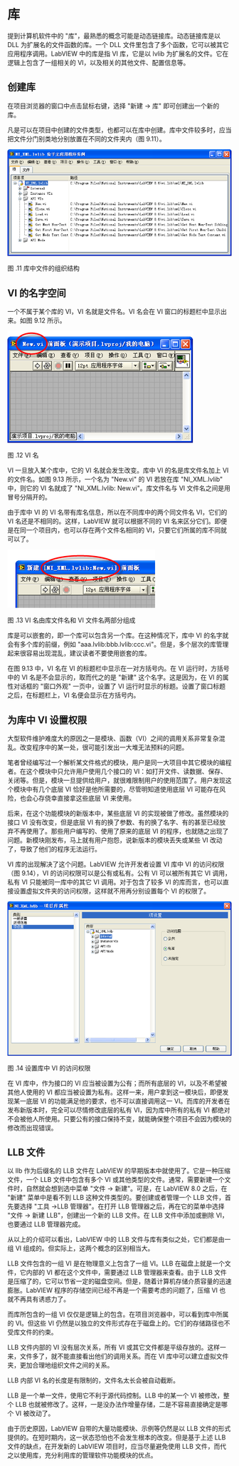 # 库

提到计算机软件中的 "库"，最熟悉的概念可能是动态链接库。动态链接库是以 DLL 为扩展名的文件函数的库。一个 DLL 文件里包含了多个函数，它可以被其它应用程序调用。LabVIEW 中的库是指 VI 库，它是以 lvlib 为扩展名的文件。它在逻辑上包含了一组相关的 VI，以及相关的其他文件、配置信息等。

## 创建库

在项目浏览器的窗口中点击鼠标右键，选择 "新建 -\> 库" 即可创建出一个新的库。

凡是可以在项目中创建的文件类型，也都可以在库中创建。库中文件较多时，应当把文件分门别类地分别放置在不同的文件夹内（图
9.11）。

![](images/image541.png)

图 .11 库中文件的组织结构

## VI 的名字空间

一个不属于某个库的 VI，VI 名就是文件名。VI 名会在 VI 窗口的标题栏中显示出来。如图
9.12 所示。

![](images/image542.png)

图 .12 VI 名

VI 一旦放入某个库中，它的 VI 名就会发生改变。库中 VI 的名是库文件名加上 VI 的文件名。如图
9.13 所示，一个名为 "New.vi" 的 VI 若放在库 "NI_XML.lvlib" 中，则它的 VI 名就成了 "NI_XML.lvlib:
New.vi"。库文件名与 VI 文件名之间是用冒号分隔开的。

由于库中 VI 的 VI 名带有库名信息，所以在不同库中的两个同文件名 VI，它们的 VI 名还是不相同的。这样，LabVIEW 就可以根据不同的 VI 名来区分它们。即便是在同一个项目内，也可以存在两个文件名相同的 VI，只要它们所属的库不同就可以了。

![](images/image543.png)

图 .13 VI 名由库文件名和 VI 文件名两部分组成

库是可以嵌套的，即一个库可以包含另一个库。在这种情况下，库中 VI 的名字就会有多个库的前缀，例如 "aaa.lvlib:bbb.lvlib:ccc.vi"。但是，多个层次的库管理起来很容易出现混乱，建议读者不要使用嵌套的库。

在图
9.13 中，VI 名在 VI 的标题栏中显示在一对方括号内。在 VI 运行时，方括号中的 VI 名是不会显示的，取而代之的是 "新建" 这个名字。这是因为，在 VI 的属性对话框的 "窗口外观" 一页中，设置了 VI 运行时显示的标题。设置了窗口标题之后，在标题栏上，VI 名便会显示在方括号内。

## 为库中 VI 设置权限

大型软件维护难度大的原因之一是模块、函数（VI）之间的调用关系非常复杂混乱。改变程序中的某一处，很可能引发出一大堆无法预料的问题。

笔者曾经编写过一个解析某文件格式的模块，用户是同一大项目中其它模块的编程者。在这个模块中只允许用户使用几个接口的 VI：如打开文件、读数据、保存、关闭等。但是，模块一旦提供给用户，就很难限制用户的使用范围了。用户发现这个模块中有几个底层 VI 恰好是他所需要的，尽管明知道使用底层 VI 可能存在风险，也会心存侥幸直接拿这些底层 VI 来使用。

后来，在这个功能模块的新版本中，某些底层 VI 的实现被做了修改。虽然模块的接口 VI 没有改变，但是底层 VI 有的换了参数、有的换了名字、有的甚至已经放弃不再使用了。那些用户编写的、使用了原来的底层 VI 的程序，也就随之出现了问题。新模块刚发布，马上就有用户抱怨，说新版本的模块丢失或某些 VI 改动了，导致了他们的程序无法运行。

VI 库的出现解决了这个问题。LabVIEW 允许开发者设置 VI 库中 VI 的访问权限（图
9.14），VI 的访问权限可以是公有或私有。公有 VI 可以被所有其它 VI 调用，私有 VI 只能被同一库中的其它 VI 调用。对于包含了较多 VI 的库而言，也可以直接设置虚拟文件夹的访问权限，这样就不用再分别设置每个 VI 的权限了。

![](images/image544.png)

图 .14 设置库中 VI 的访问权限

在 VI 库中，作为接口的 VI 应当被设置为公有；而所有底层的 VI，以及不希望被其他人使用的 VI 都应当被设置为私有。这样一来，用户拿到这一模块后，即便发现某一底层 VI 的功能满足他的要求，也不可以直接调用这一 VI。而库的开发者在发布新版本时，完全可以尽情修改底层的私有 VI，因为库中所有的私有 VI 都绝对不会被他人所使用。只要公有的接口保持不变，就能确保整个项目不会因为模块的修改而出现错误。

## LLB 文件

以 llb 作为后缀名的 LLB 文件在 LabVIEW 的早期版本中就使用了。它是一种压缩文件，一个 LLB 文件中包含有多个 VI 或其他类型的文件。通常，需要新建一个文件时，自然就会想到选中菜单 "文件 -\> 新建"。可是，在 LabVIEW
8.0 之后，在 "新建" 菜单中是看不到 LLB 这种文件类型的。要创建或者管理一个 LLB 文件，首先要选择 "工具 -\>LLB 管理器"。在打开 LLB 管理器之后，再在它的菜单中选择 "文件 -\> 新建 LLB"，创建出一个新的 LLB 文件。在 LLB 文件中添加或删除 VI，也要通过 LLB 管理器完成。

从以上的介绍可以看出，LabVIEW 中的 LLB 文件与库有类似之处，它们都是由一组 VI 组成的。但实际上，这两个概念的区别相当大。

LLB 文件包含的一组 VI 是在物理意义上包含了一组 VI。LLB 在磁盘上就是一个文件，它内部的 VI 都在这个文件中，需要通过 LLB 管理器来查看。由于 LLB 文件是压缩了的，它可以节省一定的磁盘空间。但是，随着计算机存储介质容量的迅速膨胀。LabVIEW 程序的存储空间已经不再是一个需要考虑的问题了，压缩 VI 也就不再具有诱惑力了。

而库所包含的一组 VI 仅仅是逻辑上的包含。在项目浏览器中，可以看到库中所属的 VI。但这些 VI 仍然是以独立的文件形式存在于磁盘上的。它们的存储路径也不受库文件的约束。

LLB 文件内部的 VI 没有层次关系，所有 VI 或其它文件都是平级存放的。这样一来，文件多了，就不能直接看出他们的调用关系。而在 VI 库中可以建立虚拟文件夹，更加合理地组织文件之间的关系。

LLB 内部 VI 名的长度是有限制的，文件名太长会被自动截断。

LLB 是一个单一文件，使用它不利于源代码控制。LLB 中的某一个 VI 被修改，整个 LLB 也就被修改了。这样，一是没办法作增量存储，二是不容易直接确定是哪个 VI 被改动了。

由于历史原因，LabVIEW 自带的大量功能模块、示例等仍然是以 LLB 文件的形式提供的。在短时期内，这一状态恐怕也不会发生根本的改变。但是基于上述 LLB 文件的缺点，在开发新的 LabVIEW 项目时，应当尽量避免使用 LLB 文件，而代之以使用库，充分利用库的管理软件功能模块的优点。